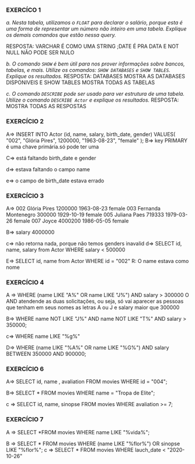 ### EXERCÍCO 1

*a. Nesta tabela, utilizamos o `FLOAT` para declarar o salário, porque esta é uma forma de representar um número não inteiro em uma tabela. Explique os demais comandos que estão nessa query.*

RESPOSTA: VARCHAR É COMO UMA STRING ;DATE É PRA DATA E NOT NULL NÃO PODE SER NULO

*b. O comando `SHOW` é bem útil para nos prover informações sobre bancos, tabelas, e mais. Utilize os comandos: `SHOW DATABASES` e `SHOW TABLES`. Explique os resultados.*
RESPOSTA: DATABASES MOSTRA AS DATABASES DISPONIVEIS E SHOW TABLES MOSTRA TODAS AS TABELAS

*c. O comando `DESCRIBE` pode ser usado para ver estrutura de uma tabela. Utilize o comando `DESCRIBE Actor` e explique os resultados.* 
RESPOSTA: MOSTRA TODAS AS RESPOSTAS


### EXERCÍCIO 2
A=>
INSERT INTO Actor (id, name, salary, birth_date, gender)
VALUES(
  "002", 
  "Glória Pires",
 1200000,
  "1963-08-23", 
  "female"
);
B=> key PRIMARY é uma chave primária.só pode ter uma

C=> está faltando birth_date e gender

d=> estava faltando o campo name

e=>  o campo de birth_date estava errado

### EXERCÍCIO 3

A=> 
002	Glória Pires	1200000	1963-08-23	female
003	Fernanda Montenegro	300000	1929-10-19	female
005	Juliana Paes	719333	1979-03-26	female
007	Joyce	4000200	1986-05-05	female

B=>
salary 4000000

c=>
não retorna nada, porque não temos genders inavalid
d=> 
SELECT id, name, salary from Actor WHERE salary < 500000

E=>
SELECT id, name from Actor WHERE id = "002"
R: O name estava como nome

### EXERCÍCIO 4

A =>
WHERE (name LIKE "A%" OR name LIKE "J%") AND salary > 300000
O AND atendende as duas solicitações, ou seja, só vai aparecer as pessoas que tenham em seus nomes as letras A ou J e salary maior que 300000

B=>
WHERE name NOT LIKE "J%" AND name NOT LIKE "T%" AND salary > 350000;

c=>
WHERE name LIKE "%g%"

D=>
WHERE (name LIKE "%A%" OR name LIKE "%G%") AND  salary BETWEEN  350000 AND 900000;

### EXERCÍCIO 6

A=>
SELECT  id, name , avaliation  FROM movies
WHERE id = "004";

B=>
SELECT * FROM movies
WHERE name = "Tropa de Elite";

c =>
SELECT id, name, sinopse FROM movies
WHERE avaliation >= 7;

### EXERCÍCIO 7
A =>
SELECT *FROM movies
WHERE name LIKE "%vida%";

B => 
SELECT * FROM movies
WHERE (name LIKE "%flor%") OR sinopse LIKE "%flor%";
c =>
SELECT * FROM movies
WHERE lauch_date < "2020-10-26"

				


